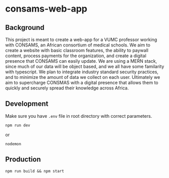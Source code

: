 # consams-web-app

## Background

 This project is meant to create a web-app for a VUMC professor working with CONSAMS, an African consortium of medical schools. We aim to create a website with basic classroom features, the ability to paywall content, process payments for the organization, and create a digital presence that CONSAMS can easily update. We are using a MERN stack, since much of our data will be object based, and we all have some familarity with typescript. We plan to integrate industry standard security practices, and to minimize the amount of data we collect on each user. Ultimately we aim to supercharge CONSMAS with a digital presence that allows them to quickly and securely spread their knowledge across Africa.

## Development

Make sure you have ``.env`` file in root directory with correct parameters.

```
npm run dev
```
or
```
nodemon
```

## Production
```
npm run build && npm start
```